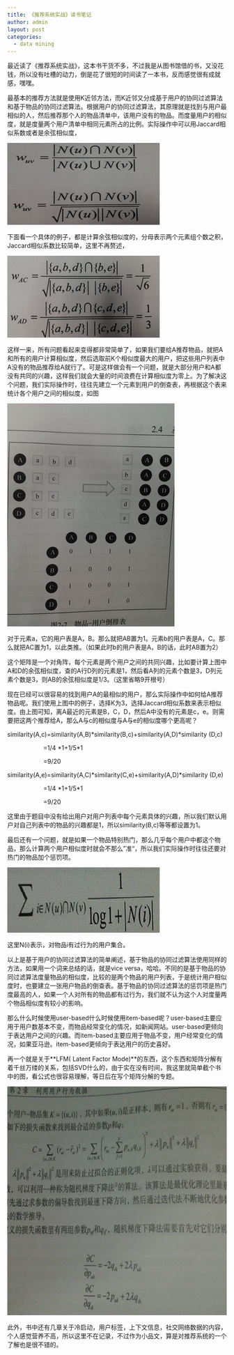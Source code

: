 ```yaml
---
title: 《推荐系统实战》读书笔记
author: admin
layout: post
categories: 
  - data mining
---
```

 

最近读了《推荐系统实战》，这本书干货不多，不过我是从图书馆借的书，又没花钱，所以没有吐槽的动力，倒是花了很短的时间读了一本书，反而感觉很有成就感，嘿嘿。

最基本的推荐方法就是使用K近邻方法，而K近邻又分成基于用户的协同过滤算法和基于物品的协同过滤算法。根据用户的协同过滤算法，其原理就是找到与用户最相似的人，然后推荐那个人的物品清单中，该用户没有的物品。而度量用户的相似度，就是度量两个用户清单中相同元素所占的比例。实际操作中可以用Jaccard相似系数或者是余弦相似度，

![11](/assets/images/2012/11/11.jpg)

下面看一个具体的例子，都是计算余弦相似度的，分母表示两个元素组个数之积，Jaccard相似系数比较简单，这里不再赘述，

![32](/assets/images/2012/11/32.jpg)

这样一来，所有问题看起来变得都非常简单了，如果我们要给A推荐物品，就把A和所有的用户计算相似度，然后选取前K个相似度最大的用户，把这些用户列表中A没有的物品推荐给A就行了。可是这样做会有一个问题，就是大部分用户和A都没有共同的兴趣，这样我们就会大量的时间浪费在计算相似度为零上。为了解决这个问题，我们实际操作时，往往先建立一个元素到用户的倒查表，再根据这个表来统计各个用户之间的相似度，如图   

![41](/assets/images/2012/11/41.jpg)

对于元素a，它的用户表是A，B。那么就把AB置为1。元素b的用户表是A，C。那么就把AC置为1，以此类推。（如果此时b的用户表是A，B的话，此时AB置为2）



这个矩阵是一个对角阵，每个元素是两个用户之间的共同兴趣，比如要计算上图中A和D的余弦相似度，查的A行D列的元素是1，然后看A列的元素个数是3，D列元素个数是3，则AB的余弦相似度是1/3。（这里省略9开根号）



现在已经可以很容易的找到用户A的最相似的用户，那么实际操作中如何给A推荐物品呢。我们使用上图中的例子，选择K为3，选择Jaccard相似系数来表示相似度。由上图可知，离A最近的元素是B，C，D，然后A中没有的元素是c，e。则需要把这两个推荐给A，那么A与c的相似度与A与e的相似度哪个更高呢？

similarity(A,c)=similarity(A,B)\*similarity(B,c)+similarity(A,D)\*similarity (D,c)

                     =1/4 \*1+1/5\*1

                     =9/20

similarity(A,e)=similarity(A,C)\*similarity(C,e)+similarity(A,D)\*similarity (D,e)

                     =1/4 \*1+1/5\*1

                     =9/20

这里由于题目中没有给出用户对用户列表中每个元素具体的兴趣，所以我们默认用户对自己列表中的物品的兴趣都是1，所以similarity(B,c)等等都设置为1。



最后还有一个问题，就是如果一个物品特别热门，那么几乎每个用户中都这个物品，那么计算两个用户相似度时就会不那么”准“，所以我们实际操作时往往还要对热门的物品加个惩罚项。

![22](/assets/images/2012/11/22.jpg)


这里N(i)表示，对物品i有过行为的用户集合。


以上是基于用户的协同过滤算法的简单阐述，基于物品的协同过滤算法使用同样的方法，如果用一个词来总结的话，就是vice versa，哈哈。不同的是基于物品的协同过滤算法度量物品的相似度，比较的是两个物品的用户列表，于是统计用户相似度时，也要建立一张用户物品的倒查表。基于物品的协同过滤算法的惩罚项是热门度最高的人，如果一个人对所有的物品都有过行为，我们就不认为这个人对度量两个物品相似度有较小的影响。



那么什么时候使用user-based什么时候使用item-based呢？user-based主要应用于用户数基本不变，而物品经常变化的情况，如新闻网站。user-based更倾向于表达用户之间的兴趣。而item-based主要应用于物品不变，用户经常变化的情况，如果亚马逊。item-based更倾向于表达用户的历史喜好。



再一个就是关于**LFM( Latent Factor Mode)**的东西，这个东西和矩阵分解有着千丝万缕的关系，包括SVD什么的，由于实在没有时间，我这里就简单截个书中的图，看公式也很容易理解，等日后在写个矩阵分解的专题。

<img src="/assets/images/2012/11/33.jpg" width="700" height="525">

此外，书中还有几章关于冷启动，用户标签，上下文信息，社交网络数据的内容，个人感觉营养不高，所以这里不在记录，不过作为小品文，算是对推荐系统的一个了解也是很不错的。

